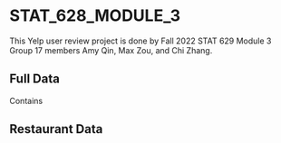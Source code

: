# STAT_628_MODULE_3
This Yelp user review project is done by Fall 2022 STAT 629 Module 3 Group 17 members Amy Qin, Max Zou, and Chi Zhang.

## Full Data
Contains 

## Restaurant Data

## 
